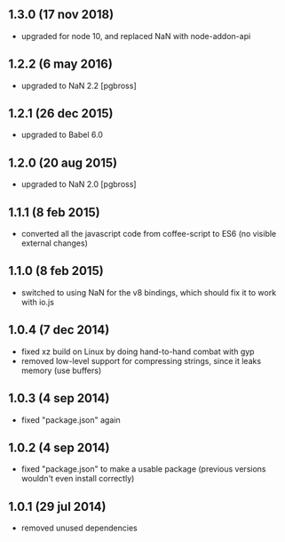 ## 1.3.0  (17 nov 2018)

- upgraded for node 10, and replaced NaN with node-addon-api


## 1.2.2  (6 may 2016)

- upgraded to NaN 2.2 [pgbross]


## 1.2.1  (26 dec 2015)

- upgraded to Babel 6.0


## 1.2.0  (20 aug 2015)

- upgraded to NaN 2.0 [pgbross]


## 1.1.1  (8 feb 2015)

- converted all the javascript code from coffee-script to ES6 (no visible external changes)


## 1.1.0  (8 feb 2015)

- switched to using NaN for the v8 bindings, which should fix it to work with io.js


## 1.0.4  (7 dec 2014)

- fixed xz build on Linux by doing hand-to-hand combat with gyp
- removed low-level support for compressing strings, since it leaks memory (use buffers)


## 1.0.3  (4 sep 2014)

- fixed "package.json" again


## 1.0.2  (4 sep 2014)

- fixed "package.json" to make a usable package (previous versions wouldn't even install correctly)


## 1.0.1  (29 jul 2014)

- removed unused dependencies
